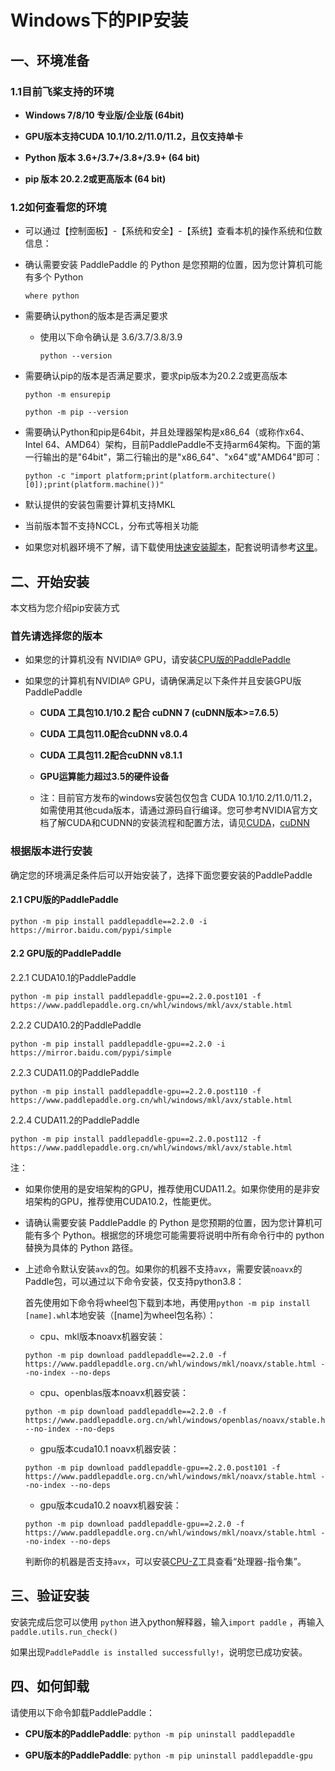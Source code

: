 # Windows下的PIP安装

## 一、环境准备

### 1.1目前飞桨支持的环境

* **Windows 7/8/10 专业版/企业版 (64bit)**

* **GPU版本支持CUDA 10.1/10.2/11.0/11.2，且仅支持单卡**

* **Python 版本 3.6+/3.7+/3.8+/3.9+ (64 bit)**

* **pip 版本 20.2.2或更高版本 (64 bit)**

### 1.2如何查看您的环境

* 可以通过【控制面板】-【系统和安全】-【系统】查看本机的操作系统和位数信息：


* 确认需要安装 PaddlePaddle 的 Python 是您预期的位置，因为您计算机可能有多个 Python

  ```
  where python
  ```




* 需要确认python的版本是否满足要求


  * 使用以下命令确认是 3.6/3.7/3.8/3.9

    ```
    python --version
    ```

* 需要确认pip的版本是否满足要求，要求pip版本为20.2.2或更高版本

    ```
    python -m ensurepip
    ```

    ```
    python -m pip --version
    ```


* 需要确认Python和pip是64bit，并且处理器架构是x86_64（或称作x64、Intel 64、AMD64）架构，目前PaddlePaddle不支持arm64架构。下面的第一行输出的是"64bit"，第二行输出的是"x86_64"、"x64"或"AMD64"即可：

    ```
    python -c "import platform;print(platform.architecture()[0]);print(platform.machine())"
    ```


* 默认提供的安装包需要计算机支持MKL
* 当前版本暂不支持NCCL，分布式等相关功能

* 如果您对机器环境不了解，请下载使用[快速安装脚本](https://fast-install.bj.bcebos.com/fast_install.sh)，配套说明请参考[这里](https://github.com/PaddlePaddle/FluidDoc/tree/develop/doc/fluid/install/install_script.md)。



## 二、开始安装

本文档为您介绍pip安装方式

### 首先请选择您的版本

* 如果您的计算机没有 NVIDIA® GPU，请安装[CPU版的PaddlePaddle](#cpu)

* 如果您的计算机有NVIDIA® GPU，请确保满足以下条件并且安装GPU版PaddlePaddle

  * **CUDA 工具包10.1/10.2 配合 cuDNN 7 (cuDNN版本>=7.6.5）**

  * **CUDA 工具包11.0配合cuDNN v8.0.4**

  * **CUDA 工具包11.2配合cuDNN v8.1.1**

  * **GPU运算能力超过3.5的硬件设备**

  * 注：目前官方发布的windows安装包仅包含 CUDA 10.1/10.2/11.0/11.2，如需使用其他cuda版本，请通过源码自行编译。您可参考NVIDIA官方文档了解CUDA和CUDNN的安装流程和配置方法，请见[CUDA](https://docs.nvidia.com/cuda/cuda-installation-guide-linux/)，[cuDNN](https://docs.nvidia.com/deeplearning/sdk/cudnn-install/)



### 根据版本进行安装
确定您的环境满足条件后可以开始安装了，选择下面您要安装的PaddlePaddle



#### 2.1 <span id="cpu">CPU版的PaddlePaddle</span>


  ```
  python -m pip install paddlepaddle==2.2.0 -i https://mirror.baidu.com/pypi/simple
  ```

#### 2.2 <span id="gpu">GPU版的PaddlePaddle</span>



2.2.1 CUDA10.1的PaddlePaddle


  ```
  python -m pip install paddlepaddle-gpu==2.2.0.post101 -f https://www.paddlepaddle.org.cn/whl/windows/mkl/avx/stable.html
  ```


2.2.2 CUDA10.2的PaddlePaddle


  ```
  python -m pip install paddlepaddle-gpu==2.2.0 -i https://mirror.baidu.com/pypi/simple
  ```

2.2.3 CUDA11.0的PaddlePaddle

  ```
  python -m pip install paddlepaddle-gpu==2.2.0.post110 -f https://www.paddlepaddle.org.cn/whl/windows/mkl/avx/stable.html
  ```


2.2.4 CUDA11.2的PaddlePaddle

  ```
  python -m pip install paddlepaddle-gpu==2.2.0.post112 -f https://www.paddlepaddle.org.cn/whl/windows/mkl/avx/stable.html
  ```


注：

* 如果你使用的是安培架构的GPU，推荐使用CUDA11.2。如果你使用的是非安培架构的GPU，推荐使用CUDA10.2，性能更优。

* 请确认需要安装 PaddlePaddle 的 Python 是您预期的位置，因为您计算机可能有多个 Python。根据您的环境您可能需要将说明中所有命令行中的 python 替换为具体的 Python 路径。

* 上述命令默认安装`avx`的包。如果你的机器不支持`avx`，需要安装`noavx`的Paddle包，可以通过以下命令安装，仅支持python3.8：

  首先使用如下命令将wheel包下载到本地，再使用`python -m pip install [name].whl`本地安装（[name]为wheel包名称）：

  * cpu、mkl版本noavx机器安装：

  ```
  python -m pip download paddlepaddle==2.2.0 -f https://www.paddlepaddle.org.cn/whl/windows/mkl/noavx/stable.html --no-index --no-deps
  ```

  * cpu、openblas版本noavx机器安装：

  ```
  python -m pip download paddlepaddle==2.2.0 -f https://www.paddlepaddle.org.cn/whl/windows/openblas/noavx/stable.html --no-index --no-deps
  ```

  * gpu版本cuda10.1 noavx机器安装：

  ```
  python -m pip download paddlepaddle-gpu==2.2.0.post101 -f https://www.paddlepaddle.org.cn/whl/windows/mkl/noavx/stable.html --no-index --no-deps
  ```

  * gpu版本cuda10.2 noavx机器安装：

  ```
  python -m pip download paddlepaddle-gpu==2.2.0 -f https://www.paddlepaddle.org.cn/whl/windows/mkl/noavx/stable.html --no-index --no-deps
  ```

  判断你的机器是否支持`avx`，可以安装[CPU-Z](https://www.cpuid.com/softwares/cpu-z.html)工具查看“处理器-指令集”。


## **三、验证安装**

安装完成后您可以使用 `python` 进入python解释器，输入`import paddle` ，再输入
 `paddle.utils.run_check()`

如果出现`PaddlePaddle is installed successfully!`，说明您已成功安装。

## **四、如何卸载**

请使用以下命令卸载PaddlePaddle：

* **CPU版本的PaddlePaddle**: `python -m pip uninstall paddlepaddle`

* **GPU版本的PaddlePaddle**: `python -m pip uninstall paddlepaddle-gpu`
